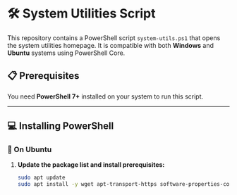 # 🛠️ System Utilities Script

This repository contains a PowerShell script `system-utils.ps1` that opens the system utilities homepage. It is compatible with both **Windows** and **Ubuntu** systems using PowerShell Core.

## 📋 Prerequisites

You need **PowerShell 7+** installed on your system to run this script.

---

## 💻 Installing PowerShell

### 🔹 On Ubuntu

1. **Update the package list and install prerequisites:**

   ```bash
   sudo apt update
   sudo apt install -y wget apt-transport-https software-properties-common
   ```